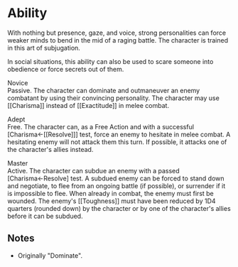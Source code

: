 # Ability
With nothing but presence, gaze, and voice, strong personalities can force weaker minds to bend in the mid of a raging battle. The character is trained in this art of subjugation.

In social situations, this ability can also be used to scare someone into obedience or force secrets out of them.

Novice<br>Passive. The character can dominate and outmaneuver an enemy combatant by using their convincing personality. The character may use [[Charisma]] instead of [[Exactitude]] in melee combat.

Adept<br>Free. The character can, as a Free Action and with a successful \[Charisma←[[Resolve]]\] test, force an enemy to hesitate in melee combat. A hesitating enemy will not attack them this turn. If possible, it attacks one of the character's allies instead.

Master<br>Active. The character can subdue an enemy with a passed \[Charisma←Resolve\] test. A subdued enemy can be forced to stand down and negotiate, to flee from an ongoing battle (if possible), or surrender if it is impossible to flee. When already in combat, the enemy must first be wounded. The enemy's [[Toughness]] must have been reduced by 1D4 quarters (rounded down) by the character or by one of the character's allies before it can be subdued.
## Notes
* Originally "Dominate".